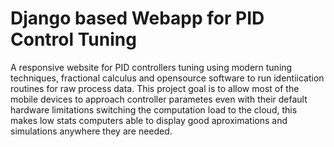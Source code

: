 # Django based Webapp for PID Control Tuning

A responsive website for PID controllers tuning using modern tuning techniques, fractional calculus and opensource software to run identiication routines for raw process data.
This project goal is to allow most of the mobile devices to approach controller parametes even with their default hardware limitations switching the computation load to the cloud,
this makes low stats computers able to display good aproximations and simulations anywhere they are needed.
